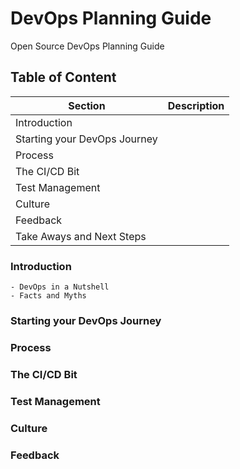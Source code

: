 # DevOps Planning Guide
Open Source DevOps Planning Guide

## Table of Content

Section | Description
--|--
Introduction|
Starting your DevOps Journey|
Process|
The CI/CD Bit|
Test Management|
Culture|
Feedback|
Take Aways and Next Steps|


### Introduction
    - DevOps in a Nutshell
    - Facts and Myths
### Starting your DevOps Journey

### Process
### The CI/CD Bit
### Test Management
### Culture
### Feedback